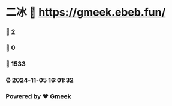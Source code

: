 # 二冰 :link: https://gmeek.ebeb.fun/ 
### :page_facing_up: [2](https://gmeek.ebeb.fun//tag.html) 
### :speech_balloon: 0 
### :hibiscus: 1533 
### :alarm_clock: 2024-11-05 16:01:32 
### Powered by :heart: [Gmeek](https://github.com/Meekdai/Gmeek)

